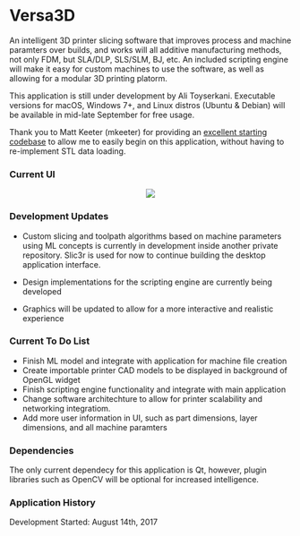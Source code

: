 # Versa3D

An intelligent 3D printer slicing software that improves process and machine paramters over builds, and works will all additive manufacturing methods, not only FDM, but SLA/DLP, SLS/SLM, BJ, etc. An included scripting engine will make it easy for custom machines to use the software, as well as allowing for a modular 3D printing platorm.

This application is still under development by Ali Toyserkani. Executable versions for macOS, Windows 7+, and Linux distros (Ubuntu & Debian) will be available in mid-late September for free usage. 

Thank you to Matt Keeter (mkeeter) for providing an [excellent starting codebase](https://github.com/mkeeter/fstl) to allow me to easily begin on this application, without having to re-implement STL data loading.

### Current UI

<p align="center">
  <img src="https://github.com/alitoyserkani/Versa3D/blob/master/info/interfaceScreenShot.png" />
</p>

### Development Updates

- Custom slicing and toolpath algorithms based on machine parameters using ML concepts is currently in development inside another private repository. Slic3r is used for now to continue building the desktop application interface.

- Design implementations for the scripting engine are currently being developed
- Graphics will be updated to allow for a more interactive and realistic experience

### Current To Do List
- Finish ML model and integrate with application for machine file creation
- Create importable printer CAD models to be displayed in background of OpenGL widget 
- Finish scripting engine functionality and integrate with main application
- Change software architechture to allow for printer scalability and networking integratiom.
- Add more user information in UI, such as part dimensions, layer dimensions, and all machine paramters

### Dependencies

The only current dependecy for this application is Qt, however, plugin libraries such as OpenCV will be optional for increased intelligence.

### Application History

Development Started: August 14th, 2017

